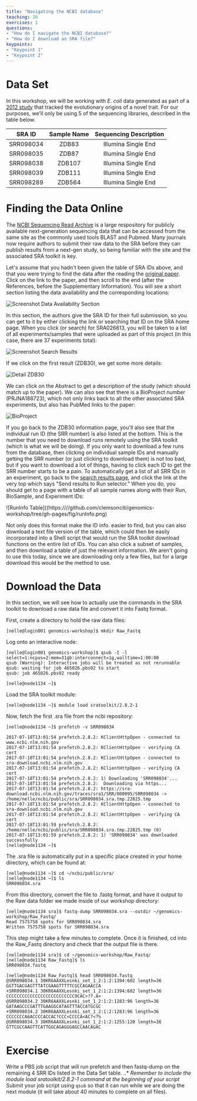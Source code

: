```yaml
---
title: "Navigating the NCBI database"
teaching: 20
exercises: 1
questions:
- "How do I navigate the NCBI database?"
- "How do I download an SRA file?"
keypoints:
- "Keypoint 1"
- "Keypoint 2"
---
```


# Data Set
In this workshop, we will be working with *E. coli* data generated as part of a [2012 study](https://www.nature.com/nature/journal/v489/n7417/full/nature11514.html) that tracked the evolutionary origins of a novel trait.  For our purposes, we'll only be using 5 of the sequencing libraries, described in the table below.

| SRA ID | Sample Name | Sequencing Description |
|--------|:-----------:|:----------------------:|
| SRR098034 | ZDB83 | Illumina Single End |
| SRR098035 | ZDB87 | Illumina Single End |
| SRR098038 | ZDB107 | Illumina Single End |
| SRR098039 | ZDB111 | Illumina Single End |
| SRR098289 | ZDB564 | Illumina Single End |

# Finding the Data Online
The [NCBI Sequencing Read Archive](https://www.ncbi.nlm.nih.gov/sra) is a large respository for publicly available next-generation sequencing data that can be accessed from the same site as the commonly used tools BLAST and Pubmed.  Many journals now require authors to submit their raw data to the SRA before they can publish results from a next-gen study, so being familiar with the site and the associated SRA toolkit is key.

Let's assume that you hadn't been given the table of SRA IDs above, and that you were trying to find the data after the reading the [original paper](https://www.nature.com/nature/journal/v489/n7417/full/nature11514.html).  Click on the link to the paper, and then scroll to the end (after the References, before the Supplementary Information).  You will see a short section listing the data availability and the corresponding locations:

![Screenshot Data Availability Section](https:////github.com/clemsonciti/genomics-workshop/tree/gh-pages/fig/dataAvail.png)

In this section, the authors give the SRA ID for their full submission, so you can get to it by either clicking the link or searching that ID on the SRA home page.  When you click (or search) for SRA026813, you will be taken to a list of all experiments/samples that were uploaded as part of this project (in this case, there are 37 experiments total):

![Screenshot Search Results](https:////github.com/clemsonciti/genomics-workshop/tree/gh-pages/fig/searchRes.png)

If we click on the first result (ZDB30), we get some more details:

![Detail ZDB30](https:////github.com/clemsonciti/genomics-workshop/tree/gh-pages/fig/ZDB30.png)

We can click on the Abstract to get a description of the study (which should match up to the paper).  We can also see that there is a BioProject number (PRJNA188723), which not only links back to all the other associated SRA experiments, but also has PubMed links to the paper:

![BioProject](https:////github.com/clemsonciti/genomics-workshop/tree/gh-pages/fig/BioProj.png)

If you go back to the ZDB30 information page, you'll also see that the individual run ID (the SRR number) is also listed at the bottom.  This is the number that you need to download runs remotely using the SRA toolkit (which is what we will be doing).  If you only want to download a few runs from the database, then clicking on individual sample IDs and manually getting the SRR number (or just clicking to download them) is not too bad, but if you want to download a lot of things, having to click each ID to get the SRR number starts to be a pain.  To automatically get a list of all SRR IDs in an experiment, go back to the [search results page](https://www.ncbi.nlm.nih.gov/sra?term=SRA026813), and click the link at the very top which says "Send results to Run selector."  When you do, you should get to a page with a table of all sample names along with their Run, BioSample, and Experiment IDs:

![RunInfo Table]((https:////github.com/clemsonciti/genomics-workshop/tree/gh-pages/fig/runInfo.png)

Not only does this format make the ID info. easier to find, but you can also download a text file version of the table, which could then be easily incorporated into a Shell script that would run the SRA toolkit download functions on the entire list of IDs.  You can also click a subset of samples, and then download a table of just the relevant information.  We aren't going to use this today, since we are downloading only a few files, but for a large download this would be the method to use. 

# Download the Data
In this section, we will see how to actually use the commands in the SRA toolkit to download a raw data file and convert it into Fastq format.

First, create a directory to hold the raw data files:
~~~
[nelle@login001 genomics-workshop]$ mkdir Raw_Fastq
~~~

Log onto an interactive node:
~~~
[nelle@login001 genomics-workshop]$ qsub -I -l select=1:ncpus=2:mem=31gb:interconnect=1g,walltime=1:00:00
qsub (Warning): Interactive jobs will be treated as not rerunnable
qsub: waiting for job 465026.pbs02 to start
qsub: job 465026.pbs02 ready

[nelle@node1134 ~]$
~~~

Load the SRA toolkit module:
~~~ 
[nelle@node1134 ~]$ module load sratoolkit/2.8.2-1
~~~

Now, fetch the first .sra file from the ncbi repository:
~~~
[nelle@node1134 ~]$ prefetch -v SRR098034

2017-07-18T13:01:54 prefetch.2.8.2: KClientHttpOpen - connected to www.ncbi.nlm.nih.gov
2017-07-18T13:01:54 prefetch.2.8.2: KClientHttpOpen - verifying CA cert
2017-07-18T13:01:54 prefetch.2.8.2: KClientHttpOpen - connected to sra-download.ncbi.nlm.nih.gov
2017-07-18T13:01:54 prefetch.2.8.2: KClientHttpOpen - verifying CA cert
2017-07-18T13:01:54 prefetch.2.8.2: 1) Downloading 'SRR098034'...
2017-07-18T13:01:54 prefetch.2.8.2:  Downloading via https...
2017-07-18T13:01:54 prefetch.2.8.2: https://sra-download.ncbi.nlm.nih.gov/traces/sra1/SRR/000095/SRR098034 -> /home/nelle/ncbi/public/sra/SRR098034.sra.tmp.22825.tmp
2017-07-18T13:01:54 prefetch.2.8.2: KClientHttpOpen - connected to sra-download.ncbi.nlm.nih.gov
2017-07-18T13:01:54 prefetch.2.8.2: KClientHttpOpen - verifying CA cert
2017-07-18T13:01:59 prefetch.2.8.2: /home/nelle/ncbi/public/sra/SRR098034.sra.tmp.22825.tmp (0)
2017-07-18T13:01:59 prefetch.2.8.2: 1) 'SRR098034' was downloaded successfully
[nelle@node1134 ~]$
~~~

The .sra file is automatically put in a specific place created in your home directory, which can be found at:
~~~
[nelle@node1134 ~]$ cd ~/ncbi/public/sra/
[nelle@node1134 ~]$ ls
SRR098034.sra
~~~

From this directory, convert the file to .fastq format, and have it output to the Raw data folder we made inside of our workshop directory:
~~~
[nelle@node1134 sra]$ fastq-dump SRR098034.sra --outdir ~/genomics-workshop/Raw_Fastq/
Read 7575758 spots for SRR098034.sra
Written 7575758 spots for SRR098034.sra
~~~

This step might take a few minutes to complete.  Once it is finished, cd into the Raw_Fastq directory and check that the output file is there.

~~~
[nelle@node1134 sra]$ cd ~/genomics-workshop/Raw_Fastq/
[nelle@node1134 Raw_Fastq]$ ls
SRR098034.fastq
~~~

~~~
[nelle@node1134 Raw_Fastq]$ head SRR098034.fastq
@SRR098034.1 30KR6AAXXLesnki_set_1_2:1:2:1394:602 length=36
GGTTGACGAGTTTATCGAAGTTTTTCGCCAGAACCA
+SRR098034.1 30KR6AAXXLesnki_set_1_2:1:2:1394:602 length=36
CCCCCCCCCCCCCCCCCCCCCCCCCC9CAC>??.A>
@SRR098034.2 30KR6AAXXLesnki_set_1_2:1:2:1283:96 length=36
GATAAGCCCGATTTGAAGGCATAGTTTACCATGCGC
+SRR098034.2 30KR6AAXXLesnki_set_1_2:1:2:1283:96 length=36
CCCCCCCA6ACCCCACCAC?CCC<CCCCA<AC?<?%
@SRR098034.3 30KR6AAXXLesnki_set_1_2:1:2:1255:120 length=36
GTTCGCCAAGTTCATTGGCAGAGGGAGCCAACAGAC
~~~

# Exercise
Write a PBS job script that will run prefetch and then fastq-dump on the remaining 4 SRR IDs listed in the Data Set table. 
..* _Remember to include the module load sratoolkit/2.8.2-1 command at the beginning of your script_
Submit your job script using `qsub` so that it can run while we are doing the next module (it will take about 40 minutes to complete on all files). 

